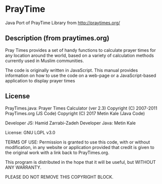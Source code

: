 # PrayTime
Java Port of PrayTime Library from http://praytimes.org/

## Description (from praytimes.org)
Pray Times provides a set of handy functions to calculate prayer times for any location around the world, based on a variety of calculation methods currently used in Muslim communities.

The code is originally written in JavaScript. This manual provides information on how to use the code on a web-page or a JavaScript-based application to display prayer times
 
## License

PrayTimes.java: Prayer Times Calculator (ver 2.3)
Copyright (C) 2007-2011 PrayTimes.org (JS Code)
Copyright (C) 2017 Metin Kale (Java Code)

Developer JS: Hamid Zarrabi-Zadeh
Developer Java: Metin Kale

License: GNU LGPL v3.0

TERMS OF USE:
	Permission is granted to use this code, with or
	without modification, in any website or application
	provided that credit is given to the original work
	with a link back to PrayTimes.org.

This program is distributed in the hope that it will
be useful, but WITHOUT ANY WARRANTY.

PLEASE DO NOT REMOVE THIS COPYRIGHT BLOCK.